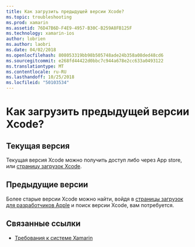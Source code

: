```yaml
---
title: Как загрузить предыдущей версии Xcode?
ms.topic: troubleshooting
ms.prod: xamarin
ms.assetid: 76D47B6D-F4E9-4957-B30C-B259A8FB125F
ms.technology: xamarin-ios
author: lobrien
ms.author: laobri
ms.date: 04/02/2018
ms.openlocfilehash: 808053319bb98b505748ade24b358a08ded48cd6
ms.sourcegitcommit: e268fd44422d0bbc7c944a678e2cc633a0493122
ms.translationtype: MT
ms.contentlocale: ru-RU
ms.lasthandoff: 10/25/2018
ms.locfileid: "50103534"
---
```

# <a name="how-can-i-download-a-previous-version-of-xcode"></a>Как загрузить предыдущей версии Xcode?

## <a name="current-version"></a>Текущая версия

Текущая версия Xcode можно получить доступ либо через App store, или [страницу загрузок Xcode](https://developer.apple.com/xcode/downloads/).

## <a name="older-versions"></a>Предыдущие версии

Более старые версии Xcode можно найти, войдя в [страницы загрузок для разработчиков Apple](https://developer.apple.com/downloads/) и поиск версии Xcode, вам потребуется.

## <a name="related-links"></a>Связанные ссылки
- [Требования к системе Xamarin](~/cross-platform/get-started/requirements.md)
